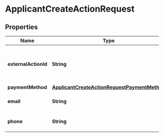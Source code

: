 

# ApplicantCreateActionRequest


## Properties

| Name | Type | Description | Notes |
|------------ | ------------- | ------------- | -------------|
|**externalActionId** | **String** | An external action ID which will be bound to the token. |  |
|**paymentMethod** | [**ApplicantCreateActionRequestPaymentMethod**](ApplicantCreateActionRequestPaymentMethod.md) |  |  [optional] |
|**email** | **String** | Applicant email address. |  [optional] |
|**phone** | **String** | Applicant phone number. |  [optional] |



